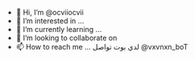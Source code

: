 - 👋 Hi, I’m @ocviiocvii
- 👀 I’m interested in ...
- 🌱 I’m currently learning ...
- 💞️ I’m looking to collaborate on
- 📫 How to reach me ...
لدي بوت تواصل @vxvnxn_boT
<!---
ocviiocvii/ocviiocvii is a ✨ special ✨ repository because its `README.md` (this file) appears on your GitHub profile.
You can click the Preview link to take a look at your changes.
--->
